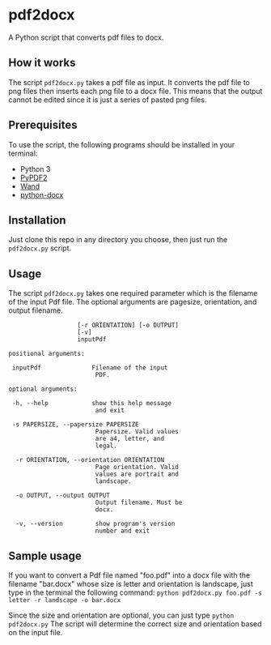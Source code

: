 # pdf2docx
A Python script that converts pdf files to docx. 

## How it works
The script ```pdf2docx.py``` takes a pdf file as input. It converts the pdf file to png files then inserts each png file to a docx file. This means that the output cannot be edited since it is just a series of pasted png files. 

## Prerequisites 
To use the script, the following programs should be installed in your terminal: 
- Python 3
- [PyPDF2](https://pypi.org/project/PyPDF2/) 
- [Wand](http://docs.wand-py.org/en/0.6.1/) 
- [python-docx](https://github.com/python-openxml/python-docx) 

## Installation 
Just clone this repo in any directory you choose, then just run the ```pdf2docx.py``` script. 

## Usage
The script ```pdf2docx.py``` takes one required parameter which is the filename of the input Pdf file. The optional arguments are pagesize, orientation, and output filename. 

```usage: pdf2docx.py [-h] [-s PAPERSIZE]
                   [-r ORIENTATION] [-o OUTPUT]
                   [-v]
                   inputPdf

positional arguments:
 
 inputPdf              Filename of the input
                        PDF.

optional arguments:
 
 -h, --help            show this help message
                        and exit
 
 -s PAPERSIZE, --papersize PAPERSIZE
                        Papersize. Valid values
                        are a4, letter, and
                        legal.

  -r ORIENTATION, --orientation ORIENTATION
                        Page orientation. Valid
                        values are portrait and
                        landscape.

  -o OUTPUT, --output OUTPUT
                        Output filename. Must be
                        docx.

  -v, --version         show program's version
                        number and exit
```

## Sample usage 
If you want to convert a Pdf file named "foo.pdf" into a docx file with the filename "bar.docx" whose size is letter and orientation is landscape, just type in the terminal the following command: 
```python pdf2docx.py foo.pdf -s letter -r landscape -o bar.docx```

Since the size and orientation are optional, you can just type
```python pdf2docx.py```
The script will determine the correct size and orientation based on the input file. 









